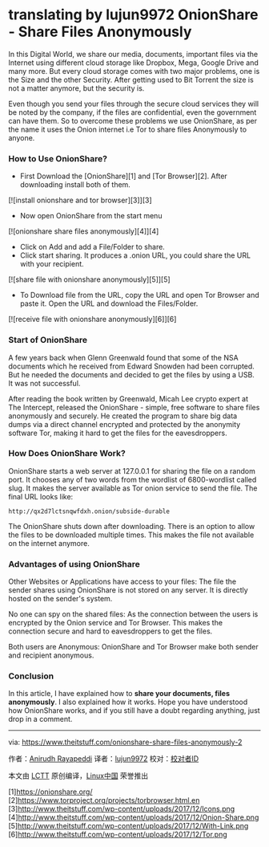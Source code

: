 translating by lujun9972
OnionShare - Share Files Anonymously
======
In this Digital World, we share our media, documents, important files via the Internet using different cloud storage like Dropbox, Mega, Google Drive and many more. But every cloud storage comes with two major problems, one is the Size and the other Security. After getting used to Bit Torrent the size is not a matter anymore, but the security is.

Even though you send your files through the secure cloud services they will be noted by the company, if the files are confidential, even the government can have them. So to overcome these problems we use OnionShare, as per the name it uses the Onion internet i.e Tor to share files Anonymously to anyone.

### How to Use **OnionShare**?

  * First Download the [OnionShare][1] and [Tor Browser][2]. After downloading install both of them.



[![install onionshare and tor browser][3]][3]

  * Now open OnionShare from the start menu



[![onionshare share files anonymously][4]][4]

  * Click on Add and add a File/Folder to share.
  * Click start sharing. It produces a .onion URL, you could share the URL with your recipient.



[![share file with onionshare anonymously][5]][5]

  * To Download file from the URL, copy the URL and open Tor Browser and paste it. Open the URL and download the Files/Folder.



[![receive file with onionshare anonymously][6]][6]

### Start of **OnionShare**

A few years back when Glenn Greenwald found that some of the NSA documents which he received from Edward Snowden had been corrupted. But he needed the documents and decided to get the files by using a USB. It was not successful.

After reading the book written by Greenwald, Micah Lee crypto expert at The Intercept, released the OnionShare - simple, free software to share files anonymously and securely. He created the program to share big data dumps via a direct channel encrypted and protected by the anonymity software Tor, making it hard to get the files for the eavesdroppers.

### How Does **OnionShare** Work?

OnionShare starts a web server at 127.0.0.1 for sharing the file on a random port. It chooses any of two words from the wordlist of 6800-wordlist called slug. It makes the server available as Tor onion service to send the file. The final URL looks like:

`http://qx2d7lctsnqwfdxh.onion/subside-durable`

The OnionShare shuts down after downloading. There is an option to allow the files to be downloaded multiple times. This makes the file not available on the internet anymore.

### Advantages of using **OnionShare**

Other Websites or Applications have access to your files: The file the sender shares using OnionShare is not stored on any server. It is directly hosted on the sender's system.

No one can spy on the shared files: As the connection between the users is encrypted by the Onion service and Tor Browser. This makes the connection secure and hard to eavesdroppers to get the files.

Both users are Anonymous: OnionShare and Tor Browser make both sender and recipient anonymous.

### Conclusion

In this article, I have explained how to **share your documents, files anonymously**. I also explained how it works. Hope you have understood how OnionShare works, and if you still have a doubt regarding anything, just drop in a comment.


--------------------------------------------------------------------------------

via: https://www.theitstuff.com/onionshare-share-files-anonymously-2

作者：[Anirudh Rayapeddi][a]
译者：[lujun9972](https://github.com/lujun9972)
校对：[校对者ID](https://github.com/校对者ID)

本文由 [LCTT](https://github.com/LCTT/TranslateProject) 原创编译，[Linux中国](https://linux.cn/) 荣誉推出

[a]:https://www.theitstuff.com
[1]https://onionshare.org/
[2]https://www.torproject.org/projects/torbrowser.html.en
[3]http://www.theitstuff.com/wp-content/uploads/2017/12/Icons.png
[4]http://www.theitstuff.com/wp-content/uploads/2017/12/Onion-Share.png
[5]http://www.theitstuff.com/wp-content/uploads/2017/12/With-Link.png
[6]http://www.theitstuff.com/wp-content/uploads/2017/12/Tor.png
